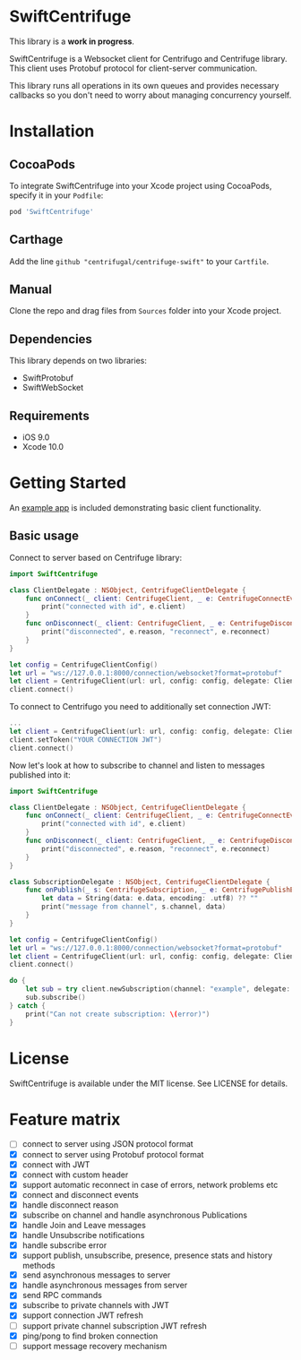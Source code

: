 # SwiftCentrifuge

This library is a **work in progress**.

SwiftCentrifuge is a Websocket client for Centrifugo and Centrifuge library. This client uses Protobuf protocol for client-server communication.

This library runs all operations in its own queues and provides necessary callbacks so you don't need to worry about managing concurrency yourself.

# Installation

## CocoaPods

To integrate SwiftCentrifuge into your Xcode project using CocoaPods, specify it in your `Podfile`:

```ruby
pod 'SwiftCentrifuge'
```

## Carthage

Add the line `github "centrifugal/centrifuge-swift"` to your `Cartfile`.

## Manual

Clone the repo and drag files from `Sources` folder into your Xcode project.

## Dependencies

This library depends on two libraries:

- SwiftProtobuf
- SwiftWebSocket

## Requirements

- iOS 9.0
- Xcode 10.0

# Getting Started

An [example app](Demo) is included demonstrating basic client functionality.

## Basic usage

Connect to server based on Centrifuge library:

```swift
import SwiftCentrifuge

class ClientDelegate : NSObject, CentrifugeClientDelegate {
    func onConnect(_ client: CentrifugeClient, _ e: CentrifugeConnectEvent) {
        print("connected with id", e.client)
    }
    func onDisconnect(_ client: CentrifugeClient, _ e: CentrifugeDisconnectEvent) {
        print("disconnected", e.reason, "reconnect", e.reconnect)
    }
}

let config = CentrifugeClientConfig()
let url = "ws://127.0.0.1:8000/connection/websocket?format=protobuf"
let client = CentrifugeClient(url: url, config: config, delegate: ClientDelegate())
client.connect()
```

To connect to Centrifugo you need to additionally set connection JWT:

```swift
...
let client = CentrifugeClient(url: url, config: config, delegate: ClientDelegate())
client.setToken("YOUR CONNECTION JWT")
client.connect()
```

Now let's look at how to subscribe to channel and listen to messages published into it:

```swift
import SwiftCentrifuge

class ClientDelegate : NSObject, CentrifugeClientDelegate {
    func onConnect(_ client: CentrifugeClient, _ e: CentrifugeConnectEvent) {
        print("connected with id", e.client)
    }
    func onDisconnect(_ client: CentrifugeClient, _ e: CentrifugeDisconnectEvent) {
        print("disconnected", e.reason, "reconnect", e.reconnect)
    }
}

class SubscriptionDelegate : NSObject, CentrifugeClientDelegate {
    func onPublish(_ s: CentrifugeSubscription, _ e: CentrifugePublishEvent) {
        let data = String(data: e.data, encoding: .utf8) ?? ""
        print("message from channel", s.channel, data)
    }
}

let config = CentrifugeClientConfig()
let url = "ws://127.0.0.1:8000/connection/websocket?format=protobuf"
let client = CentrifugeClient(url: url, config: config, delegate: ClientDelegate())
client.connect()

do {
    let sub = try client.newSubscription(channel: "example", delegate: SubscriptionDelegate())
    sub.subscribe()
} catch {
    print("Can not create subscription: \(error)")
}
```

# License

SwiftCentrifuge is available under the MIT license. See LICENSE for details.

# Feature matrix

- [ ] connect to server using JSON protocol format
- [x] connect to server using Protobuf protocol format
- [x] connect with JWT
- [x] connect with custom header
- [x] support automatic reconnect in case of errors, network problems etc
- [x] connect and disconnect events
- [x] handle disconnect reason
- [x] subscribe on channel and handle asynchronous Publications
- [x] handle Join and Leave messages
- [x] handle Unsubscribe notifications
- [x] handle subscribe error
- [x] support publish, unsubscribe, presence, presence stats and history methods
- [x] send asynchronous messages to server
- [x] handle asynchronous messages from server
- [x] send RPC commands
- [x] subscribe to private channels with JWT
- [x] support connection JWT refresh
- [ ] support private channel subscription JWT refresh
- [x] ping/pong to find broken connection
- [ ] support message recovery mechanism
